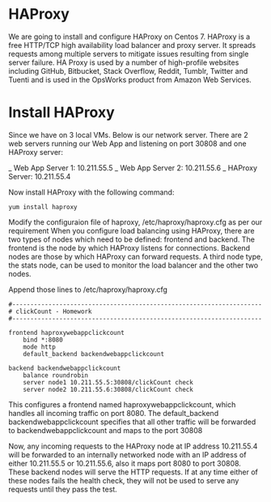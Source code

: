 # HAProxy 

We are going to install and configure HAProxy on Centos 7.
HAProxy is a free HTTP/TCP high availability load balancer and proxy server.
It spreads requests among multiple servers to mitigate issues resulting from single server failure. 
HA Proxy is used by a number of high-profile websites including GitHub, Bitbucket, Stack Overflow, Reddit, Tumblr, Twitter and Tuenti
and is used in the OpsWorks product from Amazon Web Services.

# Install HAProxy 
Since we have on 3 local VMs.
Below is our network server. There are 2 web servers running our Web App and listening on port 30808 
and one HAProxy server:

_ Web App Server 1:  10.211.55.5
_ Web App Server 2:  10.211.55.6
_ HAProxy Server:    10.211.55.4
  
Now install HAProxy with the following command:
```console
yum install haproxy
```

Modify the configuraion file of haproxy, /etc/haproxy/haproxy.cfg as per our requirement
When you configure load balancing using HAProxy, there are two types of nodes which need to be defined: frontend and backend. 
The frontend is the node by which HAProxy listens for connections. Backend nodes are those by which HAProxy can forward requests. A third node type, the stats node, can be used to monitor the load balancer and the other two nodes.

Append those lines to /etc/haproxy/haproxy.cfg
```console
#---------------------------------------------------------------------
# clickCount - Homework
#---------------------------------------------------------------------

frontend haproxywebappclickcount
    bind *:8080
    mode http
    default_backend backendwebappclickcount

backend backendwebappclickcount
    balance roundrobin
    server node1 10.211.55.5:30808/clickCount check
    server node2 10.211.55.6:30808/clickCount check
```

This configures a frontend named haproxywebappclickcount, which handles all incoming traffic on port 8080.
The default_backend backendwebappclickcount specifies that all other traffic will be forwarded to backendwebappclickcount and maps to the port 30808

Now, any incoming requests to the HAProxy node at IP address 10.211.55.4 will be forwarded to an internally networked node with an IP address of either 10.211.55.5 or 10.211.55.6, also it maps port 8080 to port 30808. These backend nodes will serve the HTTP requests. If at any time either of these nodes fails the health check, they will not be used to serve any requests until they pass the test.




